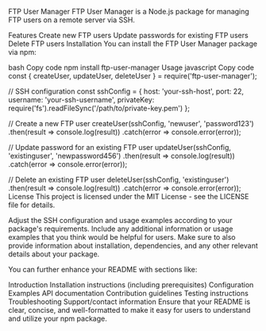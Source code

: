 FTP User Manager
FTP User Manager is a Node.js package for managing FTP users on a remote server via SSH.

Features
Create new FTP users
Update passwords for existing FTP users
Delete FTP users
Installation
You can install the FTP User Manager package via npm:

bash
Copy code
npm install ftp-user-manager
Usage
javascript
Copy code
const { createUser, updateUser, deleteUser } = require('ftp-user-manager');

// SSH configuration
const sshConfig = {
    host: 'your-ssh-host',
    port: 22,
    username: 'your-ssh-username',
    privateKey: require('fs').readFileSync('/path/to/private-key.pem')
};

// Create a new FTP user
createUser(sshConfig, 'newuser', 'password123')
    .then(result => console.log(result))
    .catch(error => console.error(error));

// Update password for an existing FTP user
updateUser(sshConfig, 'existinguser', 'newpassword456')
    .then(result => console.log(result))
    .catch(error => console.error(error));

// Delete an existing FTP user
deleteUser(sshConfig, 'existinguser')
    .then(result => console.log(result))
    .catch(error => console.error(error));
License
This project is licensed under the MIT License - see the LICENSE file for details.

Adjust the SSH configuration and usage examples according to your package's requirements. Include any additional information or usage examples that you think would be helpful for users. Make sure to also provide information about installation, dependencies, and any other relevant details about your package.

You can further enhance your README with sections like:

Introduction
Installation instructions (including prerequisites)
Configuration
Examples
API documentation
Contribution guidelines
Testing instructions
Troubleshooting
Support/contact information
Ensure that your README is clear, concise, and well-formatted to make it easy for users to understand and utilize your npm package.